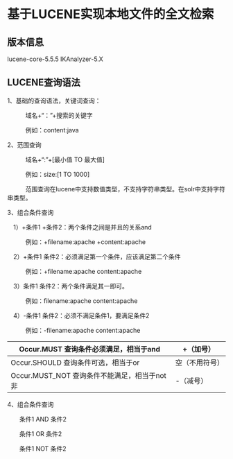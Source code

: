 # 基于LUCENE实现本地文件的全文检索
## 版本信息
lucene-core-5.5.5 IKAnalyzer-5.X

## LUCENE查询语法
1、基础的查询语法，关键词查询：

　　　域名+“：”+搜索的关键字

　　　例如：content:java

2、范围查询

　　　域名+“:”+[最小值 TO 最大值]

　　　例如：size:[1 TO 1000]

　　　范围查询在lucene中支持数值类型，不支持字符串类型。在solr中支持字符串类型。

3、组合条件查询

　1）+条件1 +条件2：两个条件之间是并且的关系and

　　　例如：+filename:apache +content:apache

　2）+条件1 条件2：必须满足第一个条件，应该满足第二个条件

　　　例如：+filename:apache content:apache

　3）条件1 条件2：两个条件满足其一即可。

　　　例如：filename:apache content:apache

　4）-条件1 条件2：必须不满足条件1，要满足条件2

　　　例如：-filename:apache content:apache
 
 | Occur.MUST 查询条件必须满足，相当于and | +（加号） |
 | ------ | ------ |
 | Occur.SHOULD 查询条件可选，相当于or | 空（不用符号） |
 | Occur.MUST_NOT 查询条件不能满足，相当于not非 | -（减号） |
 
 4、组合条件查询
  
  　　条件1 AND 条件2
  
  　　条件1 OR 条件2
  
  　　条件1 NOT 条件2
  
  